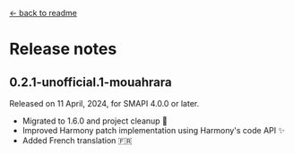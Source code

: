 ﻿[← back to readme](../README.md)

# Release notes

## 0.2.1-unofficial.1-mouahrara
Released on 11 April, 2024, for SMAPI 4.0.0 or later.
* Migrated to 1.6.0 and project cleanup 🚀
* Improved Harmony patch implementation using Harmony's code API ✨
* Added French translation 🇫🇷

